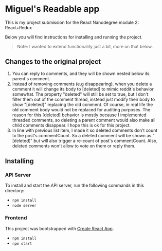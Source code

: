 # Miguel's Readable app

This is my project submission for the React Nanodegree module 2: React+Redux

Below you will find instructions for installing and running the project.

> Note: I wanted to extend functionality just a bit, more on that below.

## Changes to the original project

1. You can reply to comments, and they will be shown nested below its parent's comment.
2. Instead of removing comments (e.g disappearing), when you delete a comment it will change its body to [deleted] to mimic reddit's behavior somewhat. The property "deleted" will still be set to true, but I don't filter them out of the comment thread, instead just modify their body to show "[deleted]" replacing the old comment. Of course, in real life the old comment body would not be replaced for auditing purposes. The reason for this [deleted] behavior is mostly because I implemented threaded comments, so deleting a parent comment would also make all child comments disappear. I hope this is ok for this project.
3. In line with previous list item, I made it so deleted comments don't count to the post's commentCount. So a deleted comment will be shown as "[deleted]" but will also trigger a re-count of post's commentCount. Also, deleted comments won't allow to vote on them or reply them.


## Installing

### API Server

To install and start the API server, run the following commands in this directory:

* `npm install`
* `node server`

### Frontend

This project was bootstrapped with [Create React App](https://github.com/facebookincubator/create-react-app).

* `npm install`
* `npm start`